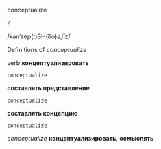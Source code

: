 conceptualize

?

/kənˈsep(t)SH(o͞o)əˌlīz/

Definitions of _conceptualize_

verb
**концептуализировать**

    conceptualize
**составлять представление**

    conceptualize
**составлять концепцию**

    conceptualize

_conceptualize_
**концептуализировать**, **осмыслять**